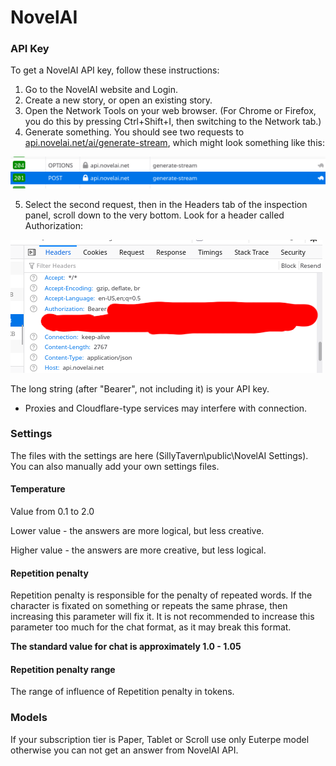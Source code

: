 # NovelAI

### API Key

To get a NovelAI API key, follow these instructions:

1. Go to the NovelAI website and Login.
2. Create a new story, or open an existing story.
3. Open the Network Tools on your web browser. (For Chrome or Firefox, you do this by pressing Ctrl+Shift+I, then switching to the Network tab.)
4. Generate something. You should see two requests to [api.novelai.net/ai/generate-stream](http://api.novelai.net/ai/generate-stream), which might look something like this:

![](/static/nai-stream.png)

5. Select the second request, then in the Headers tab of the inspection panel, scroll down to the very bottom. Look for a header called Authorization:

![](/static/nai-key.png)

The long string (after "Bearer", not including it) is your API key.

* Proxies and Cloudflare-type services may interfere with connection.

### Settings

The files with the settings are here (SillyTavern\public\NovelAI Settings).
You can also manually add your own settings files.

#### Temperature

Value from 0.1 to 2.0

Lower value - the answers are more logical, but less creative.

Higher value - the answers are more creative, but less logical.

#### Repetition penalty

Repetition penalty is responsible for the penalty of repeated words.
If the character is fixated on something or repeats the same phrase, then increasing this parameter will fix it.
It is not recommended to increase this parameter too much for the chat format, as it may break this format.

**The standard value for chat is approximately 1.0 - 1.05**

#### Repetition penalty range

The range of influence of Repetition penalty in tokens.

### Models

If your subscription tier is Paper, Tablet or Scroll use only Euterpe model otherwise you can not get an answer from NovelAI API.
